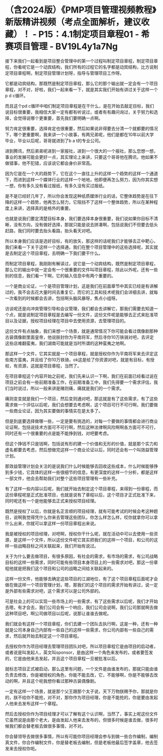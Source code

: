 # （含2024版）《PMP项目管理视频教程》新版精讲视频（考点全面解析，建议收藏）！ - P15：4.1制定项目章程01 - 希赛项目管理 - BV19L4y1a7Ng

接下来我们一起看到是项目整合管理中的第一个过程叫制定项目章程，制定项目章程，你看呢它是一个动宾结构，我们所有的过程它的名字都是动宾结构，比方说制定项目章程啊，制定项目管理计划呀，指导与管理项目工作呀。

它都是动宾结构，那既然是制定项目章程，那么它的那个输出就一定会有一个项目章程，对不对，好啦，我们一起来看一下，就是其实我们开始有讲过关于这样一个p d c循环。

而且这个pd c循环中咱们制定项目章程是在干什么，是在开始去敲定目标，我们说目标很重要，我相信大家一定有都有听说过，或者有有趣问询过，关于努力和选择，会觉得说哪个更重要，首先我们要明确一点啊。

努力肯定很重要，选择肯定也很重要，然后如果说非得要去分清一个就都要的情况下，哪个更重要啊，我来讲一个小故事，有两兄弟呢，他们是都在10年以前大学毕业，毕业以后呢，哥哥就进到了b a t的专业公司。

进到腾讯，然后弟弟呢进到一家报社，进到一个很大的一个报社，那么您想一想，事业的发展可能会更好一点，其实理论上来讲，只要这个哥哥他在腾讯，他如果不做错事，他不犯错，应该说它都会身价非常高。

因为它是在一个大的趋势下，它在这个一直往上升的这样一个趋势的这样一个通道下，而进到这样一个媒体行业的这样一个地地，他即便再怎么努力，因为你其实想一想，你有多久没有看过报纸，有多久没有买过报纸。

是不是已经好几年了，所以你会发现这种纸质媒体行业的话，它整体趋势是在往下降的这样一个趋势，他再怎么努力，它阻挡不了这样一个整体趋势，所以在某种程度上来讲，选择真的是格外的重要。

也就是说我们要定清楚目标本身，我们要选择本身很重要，我们说如果你目标不清晰，没有方向，没有做好选择，那就只能是说去拼凑啊，包括说我们不但要去低头赶路，我们同时要去抬头看路，抬头看天对吧。

所以本身我们应该是选好目标，有的放矢，那这样的话呢我们才能够去正中靶心，我们来看一下关于这样一个选择通，我们在整个项目管理中的这些选择呢，其实就是去制定这个项目章程，去明确一下我们要干什么。

而制定项目章程，我刚刚有解读过，说它是一个动宾结构，既然是制定项目章程，那么它的输出中就一定会有一个很重要的文件叫项目章程，除此以外呢，还有一些别的信息，我们看一下啊，它的输入信息中有两个重要的。

一个是商业论证，一个是项目管理计划，这是我们在前面章节中其实已经是有讲解过的，我不会去花大量时间去重复它，而它的工具和技术呢我们会详细去讲，就每一次看到的时候都会去讲，包括啊头脑风暴呀，焦点小组呀。

访谈呢还是向冲突管理引导和会议管理，我们都会去讲解它，那我们需要去知道一个点，就是说制定项目章程是去编写一份文件，这份文件呢是能够去正式来批准项目以及证据，授权项目经理在项目中去使用资源，去管理项目的。

这份文件有点抽象，我们来想一个场景，就是通常情况下你可能会看过偶像剧那种古装偶像剧里面皇帝，他说朕封你为平南将军，然后寻你10万铁骑对吧，去评定这些店难翻蛮夷，我们湖南可能就是当时所谓的这种蛮夷之地啊。

那这样一个文件，它其实就是一个项目章程，就是授权你作为平南将军来去评定这些南方蛮夷，并且给了你10万铁骑，ok这是给了你资源对吧，就是有目标，有授权，有资源，这就是项目章程，当然了。

在项目章程这个内容开始之前呢，我们先来认识一下啊，我们在前面已经看过说在项目之前会有一些前期准备工作，在前期准备工中，我们先得要一个需求评估，我们当时说过，所以一般来讲是赌则痛，痛就是我们的一个需求。

痛则变变就是我们一个项目，然后变则通对吧，那这就是有了这些需求，有了这些需求做一个评估以后呢，我们会想要去考虑啊，这个项目可行不可行啊，我们要做一些商业论证，因为其实要做的事情实在是太多了。

但是到底要选择做哪一些，一定是要有挑选的，对每一个要做的事情都会进行商业论证啊，包括说技术方面可不可行啊，然后这种法律啊风险啊啊各方面可不可行，同时还有一个很重要的点是能不能挣到钱，对吧要考虑。

但这个挣钱不只是钱啊，包括说有形的建一个价值和无形的价值，就是那个实力和虚名都要去考虑，然后想做完这样一个商业论证以后，同时还会有一个叫效益管理计划。

那效益管理计划会关注的是说我们什么时候能够去回收这些成本，什么时候能够挣到多少钱，它具体的这样一些很细节的信息，有更深度的这样一个分析，都是这样一部文件，他会去帮助我们对整个这些项目管理有一些补充。

有了这样一些内容以后呢，我们就开始去制定这个项目章程，来得到一份章程，而这份章程呢是正式批准项目，也就是说有了章程以后，这个项目才正式批准下来，同时呢还有一个是他能够去正式来授权项目经理。

既然是授权了以后，你就是名正言顺的项目经理，就有可能考试的时候会考这种题目，说啊我觉得凭什么你来去管理这些团队，你怎么样怎么样，哎你就拿你可以拿什么出来，你就可以拿这样一份项目章程出来说。

我是被授权的项目经理，对吧啊，授权你干什么呢，就在活动中可以去使用一些资源，是这样一个文件，所以这份文件呢它其实把我们的这样一个项目，和公司的这样一些战略目标之间关联起来，我们开始有说过。

关于为什么要去做项目，有很多原因，有社会的需求，有市场的需求，有公司战略目标的这样一些需求，同时可能有些项目本身项目上的一些需求对吧，那这一份章程他就是把我们这个项目和公司的战略之间给关联起来的。

这样一份文件，他能够去确定这些项目的江湖地位，有了这个项目章程后面呢才会做在做这样一个项目管理计划，嗯，那我们的这个项目的需求开始有讲过，说一定是外部有些需求对吧，这个需求可以是公司外部的。

可是社会上的可以实现一些市场上的一些需求，有了这些需求以后呢，我们才开始去嗯，有才会去，我们公司会有一个响应，我们公司会说啊，我们公司那就啊去做这种项目吧，啊公司做项目以后呢，说那让谁谁去做呢。

我们就会有这样一个项目章程，你们去建一个团队去执行啊，这是一种，还有一种就是公司本身自己内部有一些自己的这样一些需求，你公司内部有一些自己的需求，然后就开始去制定这一个项目章程。

去授权你作为项目经理去管理项目团队对吧，所以项目章程它是由项目的启动者，或者说是叫发起人，英文叫sponsor，是由这样一个角色来发布的，或者要签发的，它是由他来去发起，并且这个项目章程一旦被批准以后。

就标志项目正式被启动，那么这里有问题，一个文件是由谁发布的，那就只能由谁负责去修改，你是被授权的角色，你能不能去改，它，不能够啊，你是不能够去改动的啊，并且这个呃我想你看过那种古装偶像剧。

一定有这样一个场景，就是那个父王跟那个太子说，天下万物朕赐予你，那就是你的，朕不给你不能抢，对不对，那你作为项目经理，你是不能抢的，你是要由发起人他来去发布这样一个章程。

然后去授权你作为项目经理才可以了解有这个认识啊，当然了，事实上呢这份文件它虽然说是由那个老大，是由发起人他来去发布的，但很多时候是谁去做，很多时候我们都会替老板去做很多事情，对不对。

你会替领导去做很多事情，所以有可能你项目经理会参与到做一些合作编制，编制真文件，你合作编制文件，你是替老板去编制，但是老板他最后签字盖章，他去签发来去授权你呃。

